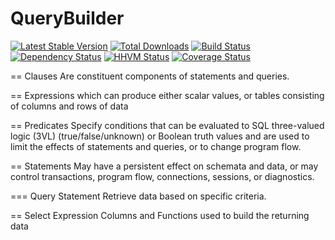 QueryBuilder
===

[![Latest Stable Version](https://poser.pugx.org/packaged/querybuilder/version.png)](https://packagist.org/packages/packaged/querybuilder)
[![Total Downloads](https://poser.pugx.org/packaged/querybuilder/d/total.png)](https://packagist.org/packages/packaged/querybuilder)
[![Build Status](https://travis-ci.org/packaged/querybuilder.png)](https://travis-ci.org/packaged/querybuilder)
[![Dependency Status](https://www.versioneye.com/php/packaged:querybuilder/badge.png)](https://www.versioneye.com/php/packaged:querybuilder)
[![HHVM Status](http://hhvm.h4cc.de/badge/packaged/querybuilder.png)](http://hhvm.h4cc.de/package/packaged/querybuilder)
[![Coverage Status](https://coveralls.io/repos/packaged/querybuilder/badge.png)](https://coveralls.io/r/packaged/querybuilder)


== Clauses
Are constituent components of statements and queries.

== Expressions
which can produce either scalar values, or tables consisting of columns and rows of data

== Predicates
Specify conditions that can be evaluated to SQL three-valued logic (3VL) (true/false/unknown) or Boolean truth values and are used to limit the effects of statements and queries, or to change program flow.

== Statements
May have a persistent effect on schemata and data, or may control transactions, program flow, connections, sessions, or diagnostics.

=== Query Statement
Retrieve data based on specific criteria.

== Select Expression
Columns and Functions used to build the returning data
